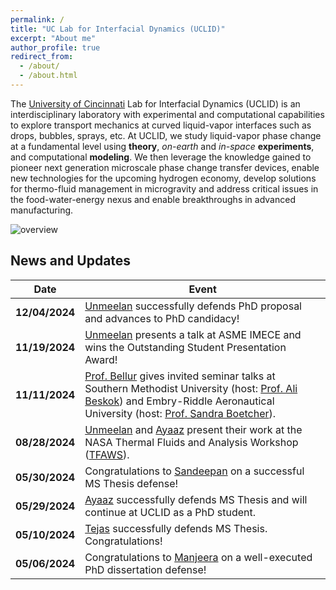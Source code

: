 ```yaml
---
permalink: /
title: "UC Lab for Interfacial Dynamics (UCLID)"
excerpt: "About me"
author_profile: true
redirect_from: 
  - /about/
  - /about.html
---
```


The [University of Cincinnati](https://www.uc.edu/) Lab for Interfacial Dynamics (UCLID) is an interdisciplinary laboratory with experimental and computational capabilities to explore transport mechanics at curved liquid-vapor interfaces such as drops, bubbles, sprays, etc. At UCLID, we study liquid-vapor phase change at a fundamental level using **theory**, _on-earth_ and _in-space_ **experiments**, and computational **modeling**. We then leverage the knowledge gained to pioneer next generation microscale phase change transfer devices, enable new technologies for the upcoming hydrogen economy, develop solutions for thermo-fluid management in microgravity and address critical issues in the food-water-energy nexus and enable breakthroughs in advanced manufacturing.


![overview](/images/research_overview.png "lab overview")


News and Updates
----------------

| **Date**       | **Event**                                                                                                                                                                                                                     |
|-----------------|-------------------------------------------------------------------------------------------------------------------------------------------------------------------------------------------------------------------------------|
| **12/04/2024** | [Unmeelan](https://kishanbellur.github.io/people/unmeelanchakrabarti) successfully defends PhD proposal and advances to PhD candidacy!                                                                                         |
| **11/19/2024** | [Unmeelan](https://kishanbellur.github.io/people/unmeelanchakrabarti) presents a talk at ASME IMECE and wins the Outstanding Student Presentation Award!                                                                        |
| **11/11/2024** | [Prof. Bellur](https://kishanbellur.github.io/people/kishanbellur) gives invited seminar talks at Southern Methodist University (host: [Prof. Ali Beskok](https://www.smu.edu/lyle/departments/me/people/faculty/beskok-ali)) and Embry-Riddle Aeronautical University (host: [Prof. Sandra Boetcher](https://faculty.erau.edu/Sandra.Boetcher)). |
| **08/28/2024** | [Unmeelan](https://kishanbellur.github.io/people/unmeelanchakrabarti) and [Ayaaz](https://kishanbellur.github.io/people/ayaazyasin) present their work at the NASA Thermal Fluids and Analysis Workshop ([TFAWS](https://tfaws.nasa.gov)).                            |
| **05/30/2024** | Congratulations to [Sandeepan](https://kishanbellur.github.io/people/sandeepandasgupta) on a successful MS Thesis defense!                                                                                                     |
| **05/29/2024** | [Ayaaz](https://kishanbellur.github.io/people/ayaazyasin) successfully defends MS Thesis and will continue at UCLID as a PhD student.                                                                                          |
| **05/10/2024** | [Tejas](https://kishanbellur.github.io/people/tejasmahajani) successfully defends MS Thesis. Congratulations!                                                                                                                  |
| **05/06/2024** | Congratulations to [Manjeera](https://kishanbellur.github.io/people/manjeeravinnakota) on a well-executed PhD dissertation defense!                                                                                            |
